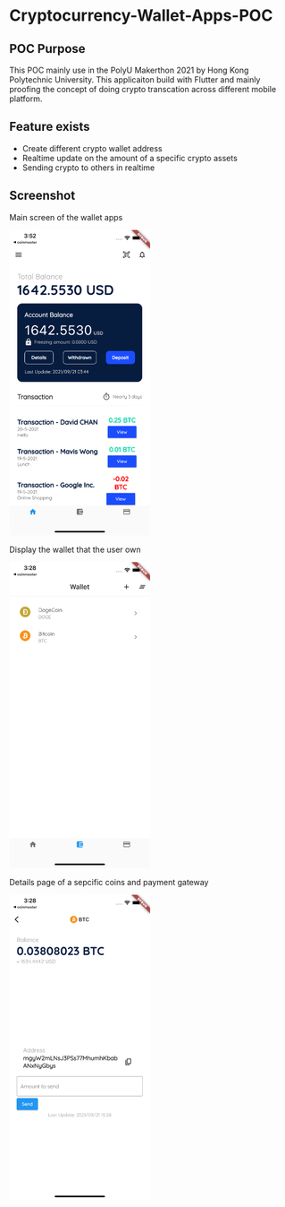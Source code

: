 # Cryptocurrency-Wallet-Apps-POC


## POC Purpose
This POC mainly use in the PolyU Makerthon 2021 by Hong Kong Polytechnic University. This applicaiton build with Flutter and mainly proofing the concept of doing crypto transcation across different mobile platform.

## Feature exists

* Create different crypto wallet address
* Realtime update on the amount of a specific crypto assets
* Sending crypto to others in realtime

## Screenshot

Main screen of the wallet apps

<img src="https://github.com/Carlchk/Cryptocurrency-Wallet-Apps-POC/blob/main/screenshots/main_screen.png" width="50%" />

Display the wallet that the user own

<img src="https://github.com/Carlchk/Cryptocurrency-Wallet-Apps-POC/blob/main/screenshots/coin_wallet.png" width="50%" />


Details page of a sepcific coins and payment gateway

<img src="https://github.com/Carlchk/Cryptocurrency-Wallet-Apps-POC/blob/main/screenshots/payment_screen.png" width="50%" />
